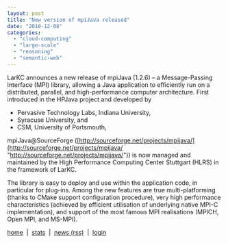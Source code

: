 ```yaml
---
layout: post
title: "New version of mpiJava released"
date: "2010-12-08"
categories: 
  - "cloud-computing"
  - "large-scale"
  - "reasoning"
  - "semantic-web"
---
```


LarKC announces a new release of mpiJava (1.2.6) – a Message-Passing Interface (MPI) library, allowing a Java application to efficiently run on a distributed, parallel, and high-performance computer architecture. First introduced in the HPJava project and developed by

- Pervasive Technology Labs, Indiana University,
- Syracuse University, and
- CSM, University of Portsmouth,

mpiJava@SourceForge ([http://sourceforge.net/projects/mpijava/](http://sourceforge.net/projects/mpijava/ "http://sourceforge.net/projects/mpijava/")) is now managed and maintained by the High Performance Computing Center Stuttgart (HLRS) in the framework of LarKC.

The library is easy to deploy and use within the application code, in particular for plug-ins. Among the new features are true multi-platforming (thanks to CMake support configuration procedure), very high performance characteristics (achieved by efficient utilisation of underlying native MPI-C implementation), and support of the most famous MPI realisations (MPICH, Open MPI, and MS-MPI).

[home](http://www.larkc.eu/)  |  [stats](http://www.larkc.eu/stats/)  |  [news (rss)](http://pipes.yahoo.com/pipes/pipe.run?_id=3e447f6fc4b9d447447ede5790d7b140&_render=rss)  |  [login](http://www.larkc.eu/wp-admin)
